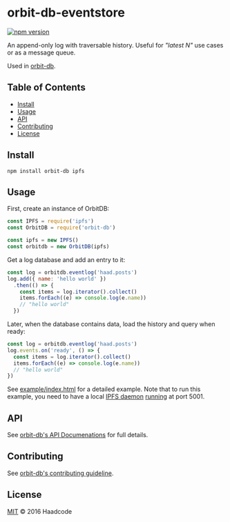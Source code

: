 # orbit-db-eventstore

[![npm version](https://badge.fury.io/js/orbit-db-eventstore.svg)](https://badge.fury.io/js/orbit-db-eventstore)

An append-only log with traversable history. Useful for *"latest N"* use cases or as a message queue.

Used in [orbit-db](https://github.com/haadcode/orbit-db).

## Table of Contents

- [Install](#install)
- [Usage](#usage)
- [API](#api)
- [Contributing](#contributing)
- [License](#license)

## Install
```
npm install orbit-db ipfs
```

## Usage

First, create an instance of OrbitDB:

```javascript
const IPFS = require('ipfs')
const OrbitDB = require('orbit-db')

const ipfs = new IPFS()
const orbitdb = new OrbitDB(ipfs)
```

Get a log database and add an entry to it:

```javascript
const log = orbitdb.eventlog('haad.posts')
log.add({ name: 'hello world' })
  .then(() => {
    const items = log.iterator().collect()
    items.forEach((e) => console.log(e.name))
    // "hello world"
  })
```

Later, when the database contains data, load the history and query when ready:

```javascript
const log = orbitdb.eventlog('haad.posts')
log.events.on('ready', () => {
  const items = log.iterator().collect()
  items.forEach((e) => console.log(e.name))
  // "hello world"
})
```

See [example/index.html](https://github.com/haadcode/orbit-db-eventstore/blob/master/example/index.html) for a detailed example. Note that to run this example, you need to have a local [IPFS daemon](https://dist.ipfs.io/go-ipfs/floodsub-2) [running](https://ipfs.io/docs/getting-started/) at port 5001.

## API

See [orbit-db's API Documenations](https://github.com/haadcode/orbit-db/blob/master/API.md#eventlogname) for full details.

## Contributing

See [orbit-db's contributing guideline](https://github.com/haadcode/orbit-db#contributing).

## License

[MIT](LICENSE) ©️ 2016 Haadcode

